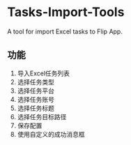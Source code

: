 # Tasks-Import-Tools
A tool for import Excel tasks to Flip App.

## 功能

1. 导入Excel任务列表
2. 选择任务类型
3. 选择任务平台
4. 选择任务账号
5. 选择任务标题
6. 选择任务目标路径
7. 保存配置
8. 使用自定义的成功消息框
